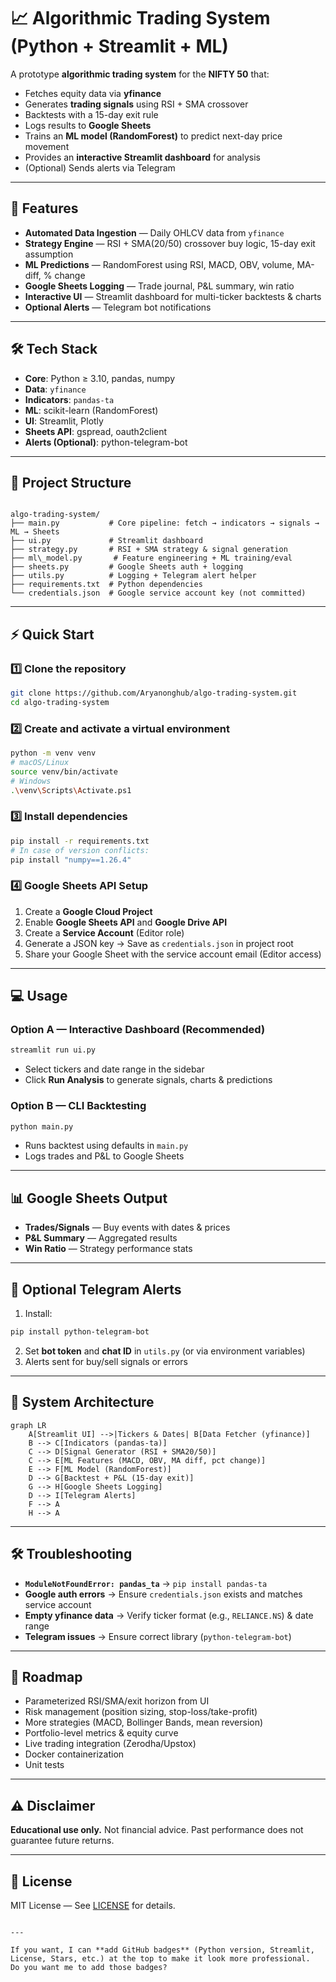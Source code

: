 # 📈 Algorithmic Trading System (Python + Streamlit + ML)

A prototype **algorithmic trading system** for the **NIFTY 50** that:

- Fetches equity data via **yfinance**
- Generates **trading signals** using RSI + SMA crossover
- Backtests with a 15-day exit rule
- Logs results to **Google Sheets**
- Trains an **ML model (RandomForest)** to predict next-day price movement
- Provides an **interactive Streamlit dashboard** for analysis
- (Optional) Sends alerts via Telegram

---

## 🚀 Features

- **Automated Data Ingestion** — Daily OHLCV data from `yfinance`
- **Strategy Engine** — RSI + SMA(20/50) crossover buy logic, 15-day exit assumption
- **ML Predictions** — RandomForest using RSI, MACD, OBV, volume, MA-diff, % change
- **Google Sheets Logging** — Trade journal, P&L summary, win ratio
- **Interactive UI** — Streamlit dashboard for multi-ticker backtests & charts
- **Optional Alerts** — Telegram bot notifications

---

## 🛠️ Tech Stack

- **Core**: Python ≥ 3.10, pandas, numpy
- **Data**: `yfinance`
- **Indicators**: `pandas-ta`
- **ML**: scikit-learn (RandomForest)
- **UI**: Streamlit, Plotly
- **Sheets API**: gspread, oauth2client
- **Alerts (Optional)**: python-telegram-bot

---

## 📂 Project Structure

```

algo-trading-system/
├── main.py           # Core pipeline: fetch → indicators → signals → ML → Sheets
├── ui.py             # Streamlit dashboard
├── strategy.py       # RSI + SMA strategy & signal generation
├── ml\_model.py       # Feature engineering + ML training/eval
├── sheets.py         # Google Sheets auth + logging
├── utils.py          # Logging + Telegram alert helper
├── requirements.txt  # Python dependencies
└── credentials.json  # Google service account key (not committed)

````

---

## ⚡ Quick Start

### 1️⃣ Clone the repository
```bash
git clone https://github.com/Aryanonghub/algo-trading-system.git
cd algo-trading-system
````

### 2️⃣ Create and activate a virtual environment

```bash
python -m venv venv
# macOS/Linux
source venv/bin/activate
# Windows
.\venv\Scripts\Activate.ps1
```

### 3️⃣ Install dependencies

```bash
pip install -r requirements.txt
# In case of version conflicts:
pip install "numpy==1.26.4"
```

### 4️⃣ Google Sheets API Setup

1. Create a **Google Cloud Project**
2. Enable **Google Sheets API** and **Google Drive API**
3. Create a **Service Account** (Editor role)
4. Generate a JSON key → Save as `credentials.json` in project root
5. Share your Google Sheet with the service account email (Editor access)

---

## 💻 Usage

### Option A — Interactive Dashboard (Recommended)

```bash
streamlit run ui.py
```

* Select tickers and date range in the sidebar
* Click **Run Analysis** to generate signals, charts & predictions

### Option B — CLI Backtesting

```bash
python main.py
```

* Runs backtest using defaults in `main.py`
* Logs trades and P\&L to Google Sheets

---

## 📊 Google Sheets Output

* **Trades/Signals** — Buy events with dates & prices
* **P\&L Summary** — Aggregated results
* **Win Ratio** — Strategy performance stats

---

## 🔔 Optional Telegram Alerts

1. Install:

```bash
pip install python-telegram-bot
```

2. Set **bot token** and **chat ID** in `utils.py` (or via environment variables)
3. Alerts sent for buy/sell signals or errors

---

## 🧭 System Architecture

```mermaid
graph LR
    A[Streamlit UI] -->|Tickers & Dates| B[Data Fetcher (yfinance)]
    B --> C[Indicators (pandas-ta)]
    C --> D[Signal Generator (RSI + SMA20/50)]
    C --> E[ML Features (MACD, OBV, MA diff, pct change)]
    E --> F[ML Model (RandomForest)]
    D --> G[Backtest + P&L (15-day exit)]
    G --> H[Google Sheets Logging]
    D --> I[Telegram Alerts]
    F --> A
    H --> A
```

---

## 🛠️ Troubleshooting

* **`ModuleNotFoundError: pandas_ta`** → `pip install pandas-ta`
* **Google auth errors** → Ensure `credentials.json` exists and matches service account
* **Empty yfinance data** → Verify ticker format (e.g., `RELIANCE.NS`) & date range
* **Telegram issues** → Ensure correct library (`python-telegram-bot`)

---

## 📅 Roadmap

* Parameterized RSI/SMA/exit horizon from UI
* Risk management (position sizing, stop-loss/take-profit)
* More strategies (MACD, Bollinger Bands, mean reversion)
* Portfolio-level metrics & equity curve
* Live trading integration (Zerodha/Upstox)
* Docker containerization
* Unit tests

---

## ⚠️ Disclaimer

**Educational use only.** Not financial advice. Past performance does not guarantee future returns.

---

## 📜 License

MIT License — See [LICENSE](LICENSE) for details.

```

---

If you want, I can **add GitHub badges** (Python version, Streamlit, License, Stars, etc.) at the top to make it look more professional.  
Do you want me to add those badges?
```
